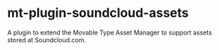 mt-plugin-soundcloud-assets
===========================

A plugin to extend the Movable Type Asset Manager to support assets stored at Soundcloud.com.